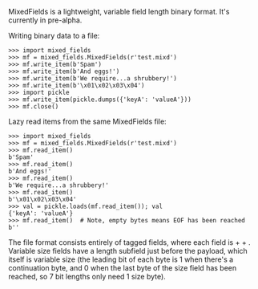 MixedFields is a lightweight, variable field length binary format. It's currently in pre-alpha.

Writing binary data to a file:

```
>>> import mixed_fields
>>> mf = mixed_fields.MixedFields(r'test.mixd')
>>> mf.write_item(b'Spam')
>>> mf.write_item(b'And eggs!')
>>> mf.write_item(b'We require...a shrubbery!')
>>> mf.write_item(b'\x01\x02\x03\x04')
>>> import pickle
>>> mf.write_item(pickle.dumps({'keyA': 'valueA'}))
>>> mf.close()
```

Lazy read items from the same MixedFields file:

```
>>> import mixed_fields
>>> mf = mixed_fields.MixedFields(r'test.mixd')
>>> mf.read_item()
b'Spam'
>>> mf.read_item()
b'And eggs!'
>>> mf.read_item()
b'We require...a shrubbery!'
>>> mf.read_item()
b'\x01\x02\x03\x04'
>>> val = pickle.loads(mf.read_item()); val
{'keyA': 'valueA'}
>>> mf.read_item()  # Note, empty bytes means EOF has been reached
b''
```

The file format consists entirely of tagged fields, where each field is
<tag> + <payload> + <endbyte>. Variable size fields have a length subfield
just before the payload, which itself is variable size (the leading bit
of each byte is 1 when there's a continuation byte, and 0 when the last byte
of the size field has been reached, so 7 bit lengths only need 1 size byte).
